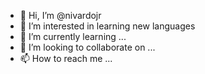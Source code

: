 - 👋 Hi, I’m @nivardojr
- 👀 I’m interested in learning new languages 
- 🌱 I’m currently learning ...
- 💞️ I’m looking to collaborate on ...
- 📫 How to reach me ...

<!---
nivardojr/nivardojr is a ✨ special ✨ repository because its `README.md` (this file) appears on your GitHub profile.
You can click the Preview link to take a look at your changes.
--->
